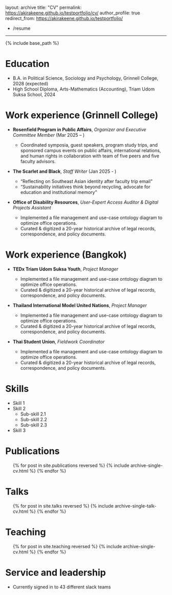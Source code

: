 layout: archive
title: "CV"
permalink: https://akirakeene.github.io/testportfolio/cv/
author_profile: true
redirect_from: https://akirakeene.github.io/testportfolio/
  - /resume
---

{% include base_path %}

Education
======
* B.A. in Political Science, Sociology and Psychology, Grinnell College, 2028 (expected)
* High School Diploma, Arts-Mathematics (Accounting), Triam Udom Suksa School, 2024

Work experience (Grinnell College)
======
* **Rosenfield Program in Public Affairs**, *Organizer and Executive Committee Member* (Mar 2025 – )
  * Coordinated symposia, guest speakers, program study trips, and sponsored campus events on public affairs, international relations, and human rights in collaboration with team of five peers and five faculty advisors.

* **The Scarlet and Black**, *Staff Writer* (Jan 2025 - )
  *  “Reflecting on Southeast Asian identity after faculty trip email”
  *  “Sustainability initiatives think beyond recycling, advocate for education and institutional memory”

* **Office of Disability Resources**, *User-Expert Access Auditor & Digital Projects Assistant*
  * Implemented a file management and use-case ontology diagram to optimize office operations.
  * Curated & digitized a 20-year historical archive of legal records, correspondence, and policy documents.

Work experience (Bangkok)
======
* **TEDx Triam Udom Suksa Youth**, *Project Manager*
  * Implemented a file management and use-case ontology diagram to optimize office operations.
  * Curated & digitized a 20-year historical archive of legal records, correspondence, and policy documents.

* **Thailand International Model United Nations**, *Project Manager*
  * Implemented a file management and use-case ontology diagram to optimize office operations.
  * Curated & digitized a 20-year historical archive of legal records, correspondence, and policy documents.
 
* **Thai Student Union**, *Fieldwork Coordinator*
  * Implemented a file management and use-case ontology diagram to optimize office operations.
  * Curated & digitized a 20-year historical archive of legal records, correspondence, and policy documents.
  
Skills
======
* Skill 1
* Skill 2
  * Sub-skill 2.1
  * Sub-skill 2.2
  * Sub-skill 2.3
* Skill 3

Publications
======
  <ul>{% for post in site.publications reversed %}
    {% include archive-single-cv.html %}
  {% endfor %}</ul>
  
Talks
======
  <ul>{% for post in site.talks reversed %}
    {% include archive-single-talk-cv.html  %}
  {% endfor %}</ul>
  
Teaching
======
  <ul>{% for post in site.teaching reversed %}
    {% include archive-single-cv.html %}
  {% endfor %}</ul>
  
Service and leadership
======
* Currently signed in to 43 different slack teams

